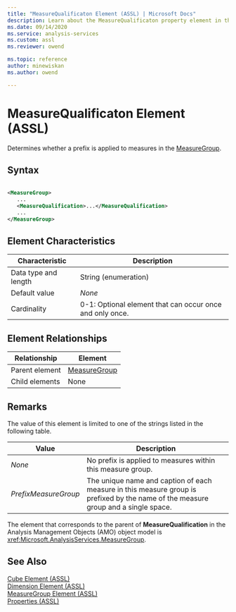 ```yaml
---
title: "MeasureQualificaton Element (ASSL) | Microsoft Docs"
description: Learn about the MeasureQualificaton property element in the Analysis Services Scripting Language (ASSL) schema.
ms.date: 09/14/2020
ms.service: analysis-services
ms.custom: assl
ms.reviewer: owend

ms.topic: reference
author: minewiskan
ms.author: owend

---
```

# MeasureQualificaton Element (ASSL)

  Determines whether a prefix is applied to measures in the [MeasureGroup](../objects/measuregroup-element-assl.md).  
  
## Syntax  
  
```xml  
  
<MeasureGroup>  
   ...  
   <MeasureQualification>...</MeasureQualification>  
   ...  
</MeasureGroup>  
```  
  
## Element Characteristics  
  
|Characteristic|Description|  
|--------------------|-----------------|  
|Data type and length|String (enumeration)|  
|Default value|*None*|  
|Cardinality|0-1: Optional element that can occur once and only once.|  
  
## Element Relationships  
  
|Relationship|Element|  
|------------------|-------------|  
|Parent element|[MeasureGroup](../objects/measuregroup-element-assl.md)|  
|Child elements|None|  
  
## Remarks

 The value of this element is limited to one of the strings listed in the following table.  
  
|Value|Description|  
|-----------|-----------------|  
|*None*|No prefix is applied to measures within this measure group.|  
|*PrefixMeasureGroup*|The unique name and caption of each measure in this measure group is prefixed by the name of the measure group and a single space.|  

 The element that corresponds to the parent of **MeasureQualification** in the Analysis Management Objects (AMO) object model is <xref:Microsoft.AnalysisServices.MeasureGroup>.  
  
## See Also

 [Cube Element &#40;ASSL&#41;](../objects/cube-element-assl.md)   
 [Dimension Element &#40;ASSL&#41;](../objects/dimension-element-assl.md)   
 [MeasureGroup Element &#40;ASSL&#41;](../objects/measuregroup-element-assl.md)   
 [Properties &#40;ASSL&#41;](properties-assl.md)  
  